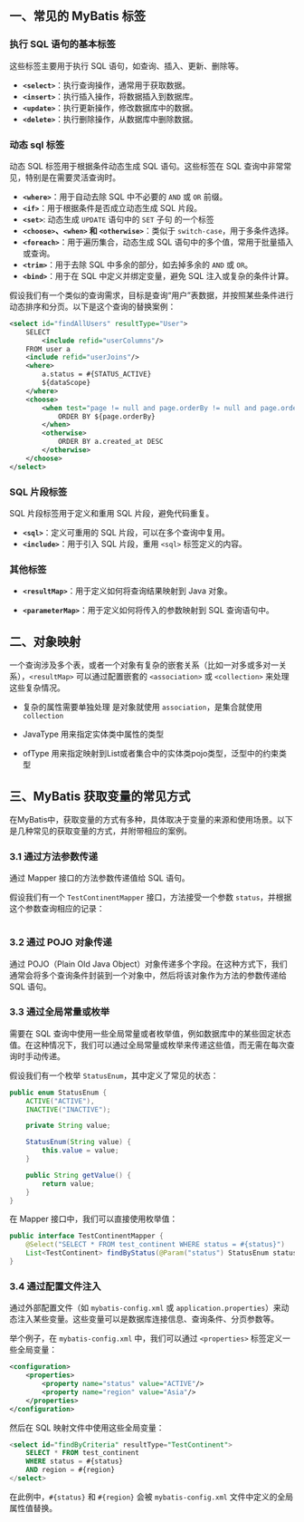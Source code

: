 ## 一、常见的 MyBatis 标签

### 执行 SQL 语句的基本标签

这些标签主要用于执行 SQL 语句，如查询、插入、更新、删除等。

- **`<select>`**：执行查询操作，通常用于获取数据。
- **`<insert>`**：执行插入操作，将数据插入到数据库。
- **`<update>`**：执行更新操作，修改数据库中的数据。
- **`<delete>`**：执行删除操作，从数据库中删除数据。



### 动态 sql 标签

动态 SQL 标签用于根据条件动态生成 SQL 语句。这些标签在 SQL 查询中非常常见，特别是在需要灵活查询时。

- **`<where>`**：用于自动去除 SQL 中不必要的 `AND` 或 `OR` 前缀。
- **`<if>`**：用于根据条件是否成立动态生成 SQL 片段。
- **`<set>`**: 动态生成 `UPDATE` 语句中的 `SET` 子句 的一个标签
- **`<choose>`、`<when>` 和 `<otherwise>`**：类似于 `switch-case`，用于多条件选择。
- **`<foreach>`**：用于遍历集合，动态生成 SQL 语句中的多个值，常用于批量插入或查询。
- **`<trim>`**：用于去除 SQL 中多余的部分，如去掉多余的 `AND` 或 `OR`。
- **`<bind>`**：用于在 SQL 中定义并绑定变量，避免 SQL 注入或复杂的条件计算。

假设我们有一个类似的查询需求，目标是查询“用户”表数据，并按照某些条件进行动态排序和分页。以下是这个查询的替换案例：

```xml
<select id="findAllUsers" resultType="User">
    SELECT
        <include refid="userColumns"/>
    FROM user a
    <include refid="userJoins"/>
    <where>
        a.status = #{STATUS_ACTIVE}
        ${dataScope}
    </where>
    <choose>
        <when test="page != null and page.orderBy != null and page.orderBy != ''">
            ORDER BY ${page.orderBy}
        </when>
        <otherwise>
            ORDER BY a.created_at DESC
        </otherwise>
    </choose>
</select>
```



### **SQL 片段标签**

SQL 片段标签用于定义和重用 SQL 片段，避免代码重复。

- **`<sql>`**：定义可重用的 SQL 片段，可以在多个查询中复用。
- **`<include>`**：用于引入 SQL 片段，重用 `<sql>` 标签定义的内容。



### 其他标签

- **`<resultMap>`**：用于定义如何将查询结果映射到 Java 对象。

- **`<parameterMap>`**：用于定义如何将传入的参数映射到 SQL 查询语句中。





## 二、对象映射

一个查询涉及多个表，或者一个对象有复杂的嵌套关系（比如一对多或多对一关系），`<resultMap>` 可以通过配置嵌套的 `<association>` 或 `<collection>` 来处理这些复杂情况。

- 复杂的属性需要单独处理 是对象就使用 `association`，是集合就使用 `collection`

- JavaType 用来指定实体类中属性的类型
- ofType 用来指定映射到List或者集合中的实体类pojo类型，泛型中的约束类型



## 三、MyBatis 获取变量的常见方式

在MyBatis中，获取变量的方式有多种，具体取决于变量的来源和使用场景。以下是几种常见的获取变量的方式，并附带相应的案例。



### 3.1 通过方法参数传递

通过 Mapper 接口的方法参数传递值给 SQL 语句。

假设我们有一个 `TestContinentMapper` 接口，方法接受一个参数 `status`，并根据这个参数查询相应的记录：

```

```



### 3.2 通过 POJO 对象传递

通过 POJO（Plain Old Java Object）对象传递多个字段。在这种方式下，我们通常会将多个查询条件封装到一个对象中，然后将该对象作为方法的参数传递给 SQL 语句。



### 3.3 通过全局常量或枚举

需要在 SQL 查询中使用一些全局常量或者枚举值，例如数据库中的某些固定状态值。在这种情况下，我们可以通过全局常量或枚举来传递这些值，而无需在每次查询时手动传递。

假设我们有一个枚举 `StatusEnum`，其中定义了常见的状态：

```java
public enum StatusEnum {
    ACTIVE("ACTIVE"),
    INACTIVE("INACTIVE");

    private String value;

    StatusEnum(String value) {
        this.value = value;
    }

    public String getValue() {
        return value;
    }
}
```

在 Mapper 接口中，我们可以直接使用枚举值：

```java
public interface TestContinentMapper {
    @Select("SELECT * FROM test_continent WHERE status = #{status}")
    List<TestContinent> findByStatus(@Param("status") StatusEnum status);
}
```



### 3.4 通过配置文件注入

通过外部配置文件（如 `mybatis-config.xml` 或 `application.properties`）来动态注入某些变量。这些变量可以是数据库连接信息、查询条件、分页参数等。

举个例子，在 `mybatis-config.xml` 中，我们可以通过 `<properties>` 标签定义一些全局变量：

```xml
<configuration>
    <properties>
        <property name="status" value="ACTIVE"/>
        <property name="region" value="Asia"/>
    </properties>
</configuration>
```

然后在 SQL 映射文件中使用这些全局变量：

```sql
<select id="findByCriteria" resultType="TestContinent">
    SELECT * FROM test_continent
    WHERE status = #{status}
    AND region = #{region}
</select>
```

在此例中，`#{status}` 和 `#{region}` 会被 `mybatis-config.xml` 文件中定义的全局属性值替换。